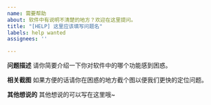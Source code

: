 ```yaml
---
name: 需要帮助
about: 软件中有说明不清楚的地方？欢迎在这里提问。
title: "[HELP] 这里应该填写问题名"
labels: help wanted
assignees: ''

---
```


**问题描述**
请你简要介绍一下你对软件中的哪个功能感到困惑。

**相关截图**
如果方便的话请你在困惑的地方截个图以便我们更快的定位问题。

**其他想说的**
其他想说的可以写在这里哦~
